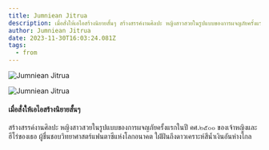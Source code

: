 ```yaml
---
title: Jumniean Jitrua
description: เมื่อสั่งให้เอไอสร้างนิยายสั้นๆ สร้างสรรค์งานศิลปะ หญิงสาวสวยในรูปแบบของการผจญภัยครั้งแรกในปี คศ.๒๕๐๐ ของเจ้าหญิงและฮีโร่ของเธอ ผู้ชื่นชอบวิทยาศาสตร์แฟนตาซีแห่งโลกอนาคต ใฝ่ฝันถึงดาวเคราะห์สีน้ำเงินอันห่างไกล
author: Jumniean Jitrua
date: 2023-11-30T16:03:24.081Z
tags:
  - from
---
```



![Jumniean Jitrua](https://scontent.fbkk28-1.fna.fbcdn.net/v/t39.30808-6/407257530_7645544182127322_6566918376873234500_n.jpg?_nc_cat=105&ccb=1-7&_nc_sid=c42490&_nc_ohc=NYJe5eYuSJUAX9NwTL9&_nc_ht=scontent.fbkk28-1.fna&oh=00_AfA2JJa-3rzJlVkCHHLgY-z2HFv4zq6OlvL3NrLv6eKm7Q&oe=656D587D "Jumniean Jitrua")

![Jumniean Jitrua](https://scontent.fbkk28-1.fna.fbcdn.net/v/t39.30808-6/406245191_7645544315460642_8219767185468350802_n.jpg?_nc_cat=111&ccb=1-7&_nc_sid=c42490&_nc_ohc=EOW7mfnG2cwAX9U33kx&_nc_ht=scontent.fbkk28-1.fna&oh=00_AfD0_thAouuI0dtPfhdGdISZtdopeqlk5bm2YZ8LWgqxeQ&oe=656E565B "Jumniean Jitrua")

#### เมื่อสั่งให้เอไอสร้างนิยายสั้นๆ

สร้างสรรค์งานศิลปะ หญิงสาวสวยในรูปแบบของการผจญภัยครั้งแรกในปี คศ.๒๕๐๐ ของเจ้าหญิงและฮีโร่ของเธอ ผู้ชื่นชอบวิทยาศาสตร์แฟนตาซีแห่งโลกอนาคต ใฝ่ฝันถึงดาวเคราะห์สีน้ำเงินอันห่างไกล